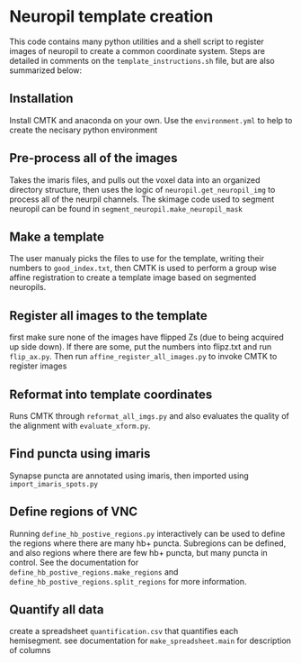 # Neuropil template creation

This code contains many python utilities and a shell script to register images
of neuropil to create a common coordinate system. Steps are detailed in
comments on the `template_instructions.sh` file, but are also summarized below:


## Installation
Install CMTK and anaconda on your own. Use the `environment.yml` to help to
create the necisary python environment

## Pre-process all of the images
Takes the imaris files, and pulls out the voxel data into an organized
directory structure, then uses the logic of `neuropil.get_neuropil_img` to
process all of the neurpil channels. The skimage code used to segment neuropil
can be found in `segment_neuropil.make_neuropil_mask`

## Make a template
The user manualy picks the files to use for the template, writing their numbers
to `good_index.txt`, then CMTK is used to perform a group wise affine
registration to create a template image based on segmented neuropils.

## Register all images to the template
first make sure none of the images have flipped Zs (due to being acquired up side
down). If there are some, put the numbers into flipz.txt and run `flip_ax.py`.
Then run `affine_register_all_images.py` to invoke CMTK to register images

## Reformat into template coordinates
Runs CMTK through `reformat_all_imgs.py` and also evaluates the quality of the
alignment with `evaluate_xform.py`.

## Find puncta using imaris
Synapse puncta are annotated using imaris, then imported using
`import_imaris_spots.py`

## Define regions of VNC
Running `define_hb_postive_regions.py` interactively can be used to define the
regions where there are many hb+ puncta. Subregions can be defined, and also
regions where there are few hb+ puncta, but many puncta in control. See the
documentation for `define_hb_postive_regions.make_regions` and
`define_hb_postive_regions.split_regions` for more information.

## Quantify all data
create a spreadsheet `quantification.csv` that quantifies each hemisegment. see
documentation for `make_spreadsheet.main` for description of columns
